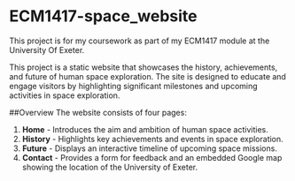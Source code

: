 # ECM1417-space_website
This project is for my coursework as part of my ECM1417 module at the University Of Exeter.

This project is a static website that showcases the history, achievements, and future of human space exploration. 
The site is designed to educate and engage visitors by highlighting significant milestones and upcoming activities in space exploration.

##Overview
The website consists of four pages:
1. **Home** - Introduces the aim and ambition of human space activities.
2. **History** - Highlights key achievements and events in space exploration.
3. **Future** - Displays an interactive timeline of upcoming space missions.
4. **Contact** - Provides a form for feedback and an embedded Google map showing the location of the University of Exeter.
